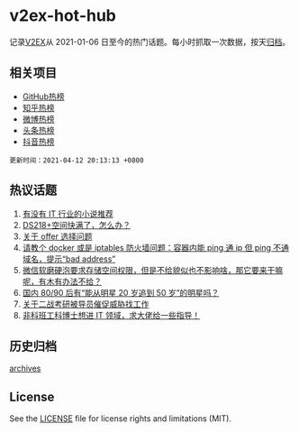 # v2ex-hot-hub

 记录[V2EX](https://www.v2ex.com/)从 2021-01-06 日至今的热门话题。每小时抓取一次数据，按天[归档](archives)。
 
 ## 相关项目

- [GitHub热榜](https://github.com/lonnyzhang423/github-hot-hub)
- [知乎热榜](https://github.com/lonnyzhang423/zhihu-hot-hub)
- [微博热榜](https://github.com/lonnyzhang423/weibo-hot-hub)
- [头条热榜](https://github.com/lonnyzhang423/toutiao-hot-hub)
- [抖音热榜](https://github.com/lonnyzhang423/douyin-hot-hub)


 `更新时间：2021-04-12 20:13:13 +0800`

## 热议话题

1. [有没有 IT 行业的小说推荐](https://www.v2ex.com/t/770002)
1. [DS218+空间快满了，怎么办？](https://www.v2ex.com/t/769924)
1. [关于 offer 选择问题](https://www.v2ex.com/t/769976)
1. [请教个 docker 或是 iptables 防火墙问题：容器内能 ping 通 ip 但 ping 不通域名，提示“bad address”](https://www.v2ex.com/t/769968)
1. [微信软磨硬泡要求存储空间权限，但是不给貌似也不影响啥，那它要来干嘛呢，有木有办法不给？](https://www.v2ex.com/t/769950)
1. [国内 80/90 后有“能从明星 20 岁追到 50 岁”的明星吗？](https://www.v2ex.com/t/769938)
1. [关于二战考研被导员催促威胁找工作](https://www.v2ex.com/t/770037)
1. [非科班工科博士想进 IT 领域，求大佬给一些指导！](https://www.v2ex.com/t/770020)

## 历史归档

[archives](archives)

## License

See the [LICENSE](LICENSE) file for license rights and limitations (MIT).
